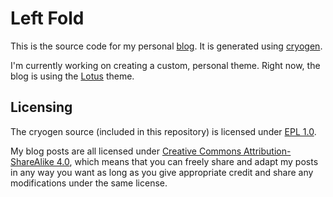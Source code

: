 # Left Fold

This is the source code for my personal [blog](https://leftfold.tech). It is generated using [cryogen](http://cryogenweb.org/).

I'm currently working on creating a custom, personal theme. Right now, the blog is using the [Lotus](./themes/lotus) theme.

## Licensing

The cryogen source (included in this repository) is licensed under [EPL 1.0](./LICENSE).

My blog posts are all licensed under [Creative Commons Attribution-ShareAlike 4.0](https://creativecommons.org/licenses/by-sa/4.0/), which means that you can freely share and adapt my posts in any way you want as long as you give appropriate credit and share any modifications under the same license. 
